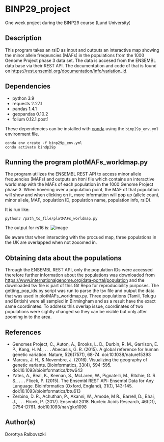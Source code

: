 # BINP29_project
One week project during the BINP29 course (Lund University)

## Description
This program takes an rsID as input and outputs an interactive map showing the minor allele freqeuncies (MAFs) in the populations from the 1000 Genome Project phase 3 data set. The data is accesed from the ENSEMBL data base via their REST API. The documentation and code of that is found on https://rest.ensembl.org/documentation/info/variation_id.

## Dependencies
- python 3.9
- requests 2.27.1
- pandas 1.4.1
- geopandas 0.10.2
- folium 0.12.1.post1

These dependencies can be installed with [conda](https://docs.anaconda.com/anaconda/install/index.html) using the `binp29p_env.yml` environment file.

```shell
conda env create -f binp29p_env.yml
conda activate bindp29p
```

## Running the program plotMAFs_worldmap.py
The program utilizes the ENSEMBL REST API to access minor allele frequencies (MAFs) and outputs an html file which contains an interactive world map with the MAFs of each population in the 1000 Genome Project phase 3. When hovering over a population point, the MAF of that population will show and when clicking on it, more information will pop up (allele count, minor allele, MAF, population ID, population name, population info, rsID).

It is run like:

```shell
python3 /path_to_file/plotMAFs_worldmap.py
```
The output for rs16 is:
![image](https://user-images.githubusercontent.com/68820705/159171499-56b99397-4587-45b5-be58-d5431040dc80.png)


Be aware that when interacting with the procued map, three populations in the UK are overlapped when not zooomed in.

## Obtaining data about the populations
Through the ENSEMBL REST API, only the population IDs were accessed therefore further information about the populations was downloaded from https://www.internationalgenome.org/data-portal/population and the downloaded tsv file is part of this Git Repo for reproducibility purposes.
The getting_pop_ids.py script was run to parse the tsv file and output the data that was used in plotMAFs_worldmap.py. Three populations (Tamil, Telugu and British) were all sampled in Birmingham and as a result have the exact same coordinates. To address this overlap issue, coordinates of two populations were sightly changed so they can be visible but only after zooming in to the area.

## References
- Genomes Project, C., Auton, A., Brooks, L. D., Durbin, R. M., Garrison, E. P., Kang, H. M., . . . Abecasis, G. R. (2015). A global reference for human genetic variation. Nature, 526(7571), 68-74. doi:10.1038/nature15393
- Marcus, J. H., & Novembre, J. (2016). Visualizing the geography of genetic variants. Bioinformatics, 33(4), 594-595. doi:10.1093/bioinformatics/btw643
- Yates, A., Beal, K., Keenan, S., McLaren, W., Pignatelli, M., Ritchie, G. R. S., . . . Flicek, P. (2015). The Ensembl REST API: Ensembl Data for Any Language. Bioinformatics (Oxford, England), 31(1), 143-145. doi:10.1093/bioinformatics/btu613
- Zerbino, D. R., Achuthan, P., Akanni, W., Amode, M R., Barrell, D., Bhai, J., . . . Flicek, P. (2017). Ensembl 2018. Nucleic Acids Research, 46(D1), D754-D761. doi:10.1093/nar/gkx1098

## Author(s)
Dorottya Ralbovszki
